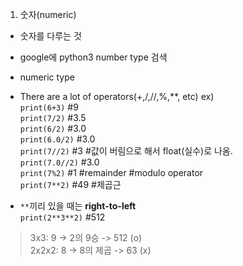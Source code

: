 1. 숫자(numeric) 
+ 숫자를 다루는 것 
+ google에 python3 number type 검색
+ numeric type <br>
+ There are a lot of operators(+,/,//,%,**, etc)
ex) <br>
`print(6+3)` #9 <br>
`print(7/2)` #3.5 <br>
`print(6/2)` #3.0 <br>
`print(6.0/2)` #3.0 <br>
`print(7//2)` #3 #값이 버림으로 해서 float(실수)로 나옴. <br>
`print(7.0//2)` #3.0 <br>
`print(7%2)` #1 #remainder #modulo operator <br>
`print(7**2)` #49 #제곱근 <br>

+ `**`끼리 있을 때는 **right-to-left** <br>
`print(2**3**2)` #512 <br>
> 3x3: 9 -> 2의 9승 -> 512 (o) <br>
> 2x2x2: 8 -> 8의 제곱 -> 63 (x)
